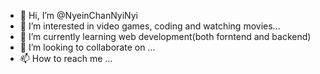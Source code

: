 - 👋 Hi, I’m @NyeinChanNyiNyi
- 👀 I’m interested in video games, coding and watching movies...
- 🌱 I’m currently learning web development(both forntend and backend)
- 💞️ I’m looking to collaborate on ...
- 📫 How to reach me ...

<!---
NyeinChanNyiNyi/NyeinChanNyiNyi is a ✨ special ✨ repository because its `README.md` (this file) appears on your GitHub profile.
You can click the Preview link to take a look at your changes.
--->
